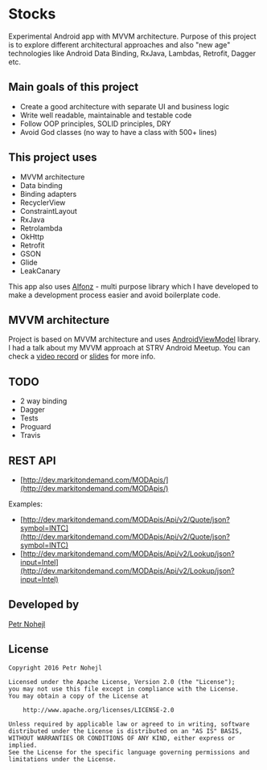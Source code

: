 Stocks
======

Experimental Android app with MVVM architecture. Purpose of this project is to explore different architectural approaches and also "new age" technologies like Android Data Binding, RxJava, Lambdas, Retrofit, Dagger etc.

Main goals of this project
--------------------------

* Create a good architecture with separate UI and business logic
* Write well readable, maintainable and testable code
* Follow OOP principles, SOLID principles, DRY
* Avoid God classes (no way to have a class with 500+ lines)

This project uses
-----------------

* MVVM architecture
* Data binding
* Binding adapters
* RecyclerView
* ConstraintLayout
* RxJava
* Retrolambda
* OkHttp
* Retrofit
* GSON
* Glide
* LeakCanary

This app also uses [Alfonz](https://github.com/petrnohejl/Alfonz) - multi purpose library which I have developed to make a development process easier and avoid boilerplate code.

MVVM architecture
-----------------

Project is based on MVVM architecture and uses [AndroidViewModel](https://github.com/inloop/AndroidViewModel) library. I had a talk about my MVVM approach at STRV Android Meetup. You can check a [video record](https://www.youtube.com/watch?v=vnBmdKkMLZw) or [slides](https://speakerdeck.com/petrnohejl/mvvm-architecture-on-android) for more info.

TODO
----

* 2 way binding
* Dagger
* Tests
* Proguard
* Travis

REST API
--------

* [http://dev.markitondemand.com/MODApis/](http://dev.markitondemand.com/MODApis/)

Examples:

* [http://dev.markitondemand.com/MODApis/Api/v2/Quote/json?symbol=INTC](http://dev.markitondemand.com/MODApis/Api/v2/Quote/json?symbol=INTC)
* [http://dev.markitondemand.com/MODApis/Api/v2/Lookup/json?input=Intel](http://dev.markitondemand.com/MODApis/Api/v2/Lookup/json?input=Intel)

Developed by
------------

[Petr Nohejl](http://petrnohejl.cz)

License
-------

    Copyright 2016 Petr Nohejl

    Licensed under the Apache License, Version 2.0 (the "License");
    you may not use this file except in compliance with the License.
    You may obtain a copy of the License at

        http://www.apache.org/licenses/LICENSE-2.0

    Unless required by applicable law or agreed to in writing, software
    distributed under the License is distributed on an "AS IS" BASIS,
    WITHOUT WARRANTIES OR CONDITIONS OF ANY KIND, either express or implied.
    See the License for the specific language governing permissions and
    limitations under the License.
